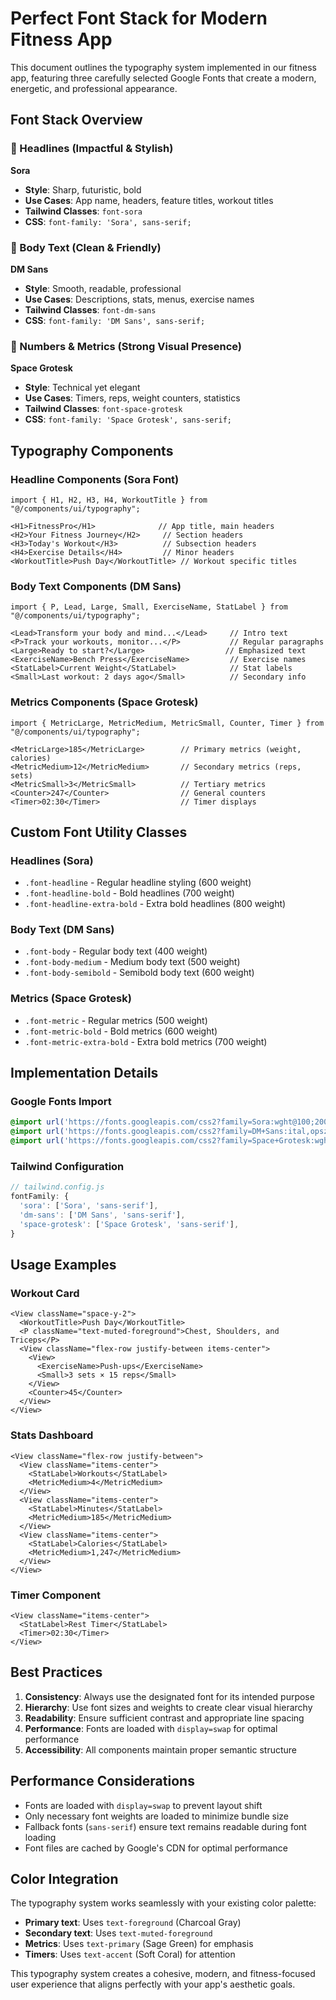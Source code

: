 # Perfect Font Stack for Modern Fitness App

This document outlines the typography system implemented in our fitness app, featuring three carefully selected Google Fonts that create a modern, energetic, and professional appearance.

## Font Stack Overview

### 🔹 Headlines (Impactful & Stylish)
**Sora**
- **Style**: Sharp, futuristic, bold
- **Use Cases**: App name, headers, feature titles, workout titles
- **Tailwind Classes**: `font-sora`
- **CSS**: `font-family: 'Sora', sans-serif;`

### 🔹 Body Text (Clean & Friendly)
**DM Sans**
- **Style**: Smooth, readable, professional
- **Use Cases**: Descriptions, stats, menus, exercise names
- **Tailwind Classes**: `font-dm-sans`
- **CSS**: `font-family: 'DM Sans', sans-serif;`

### 🔹 Numbers & Metrics (Strong Visual Presence)
**Space Grotesk**
- **Style**: Technical yet elegant
- **Use Cases**: Timers, reps, weight counters, statistics
- **Tailwind Classes**: `font-space-grotesk`
- **CSS**: `font-family: 'Space Grotesk', sans-serif;`

## Typography Components

### Headline Components (Sora Font)
```tsx
import { H1, H2, H3, H4, WorkoutTitle } from "@/components/ui/typography";

<H1>FitnessPro</H1>              // App title, main headers
<H2>Your Fitness Journey</H2>     // Section headers
<H3>Today's Workout</H3>          // Subsection headers
<H4>Exercise Details</H4>         // Minor headers
<WorkoutTitle>Push Day</WorkoutTitle> // Workout specific titles
```

### Body Text Components (DM Sans)
```tsx
import { P, Lead, Large, Small, ExerciseName, StatLabel } from "@/components/ui/typography";

<Lead>Transform your body and mind...</Lead>     // Intro text
<P>Track your workouts, monitor...</P>           // Regular paragraphs
<Large>Ready to start?</Large>                  // Emphasized text
<ExerciseName>Bench Press</ExerciseName>         // Exercise names
<StatLabel>Current Weight</StatLabel>            // Stat labels
<Small>Last workout: 2 days ago</Small>          // Secondary info
```

### Metrics Components (Space Grotesk)
```tsx
import { MetricLarge, MetricMedium, MetricSmall, Counter, Timer } from "@/components/ui/typography";

<MetricLarge>185</MetricLarge>        // Primary metrics (weight, calories)
<MetricMedium>12</MetricMedium>       // Secondary metrics (reps, sets)
<MetricSmall>3</MetricSmall>          // Tertiary metrics
<Counter>247</Counter>                // General counters
<Timer>02:30</Timer>                  // Timer displays
```

## Custom Font Utility Classes

### Headlines (Sora)
- `.font-headline` - Regular headline styling (600 weight)
- `.font-headline-bold` - Bold headlines (700 weight)
- `.font-headline-extra-bold` - Extra bold headlines (800 weight)

### Body Text (DM Sans)
- `.font-body` - Regular body text (400 weight)
- `.font-body-medium` - Medium body text (500 weight)
- `.font-body-semibold` - Semibold body text (600 weight)

### Metrics (Space Grotesk)
- `.font-metric` - Regular metrics (500 weight)
- `.font-metric-bold` - Bold metrics (600 weight)
- `.font-metric-extra-bold` - Extra bold metrics (700 weight)

## Implementation Details

### Google Fonts Import
```css
@import url('https://fonts.googleapis.com/css2?family=Sora:wght@100;200;300;400;500;600;700;800&display=swap');
@import url('https://fonts.googleapis.com/css2?family=DM+Sans:ital,opsz,wght@0,9..40,100;0,9..40,200;0,9..40,300;0,9..40,400;0,9..40,500;0,9..40,600;0,9..40,700;0,9..40,800;0,9..40,900;1,9..40,100;1,9..40,200;1,9..40,300;1,9..40,400;1,9..40,500;1,9..40,600;1,9..40,700;1,9..40,800;1,9..40,900&display=swap');
@import url('https://fonts.googleapis.com/css2?family=Space+Grotesk:wght@300;400;500;600;700&display=swap');
```

### Tailwind Configuration
```javascript
// tailwind.config.js
fontFamily: {
  'sora': ['Sora', 'sans-serif'],
  'dm-sans': ['DM Sans', 'sans-serif'],
  'space-grotesk': ['Space Grotesk', 'sans-serif'],
}
```

## Usage Examples

### Workout Card
```tsx
<View className="space-y-2">
  <WorkoutTitle>Push Day</WorkoutTitle>
  <P className="text-muted-foreground">Chest, Shoulders, and Triceps</P>
  <View className="flex-row justify-between items-center">
    <View>
      <ExerciseName>Push-ups</ExerciseName>
      <Small>3 sets × 15 reps</Small>
    </View>
    <Counter>45</Counter>
  </View>
</View>
```

### Stats Dashboard
```tsx
<View className="flex-row justify-between">
  <View className="items-center">
    <StatLabel>Workouts</StatLabel>
    <MetricMedium>4</MetricMedium>
  </View>
  <View className="items-center">
    <StatLabel>Minutes</StatLabel>
    <MetricMedium>185</MetricMedium>
  </View>
  <View className="items-center">
    <StatLabel>Calories</StatLabel>
    <MetricMedium>1,247</MetricMedium>
  </View>
</View>
```

### Timer Component
```tsx
<View className="items-center">
  <StatLabel>Rest Timer</StatLabel>
  <Timer>02:30</Timer>
</View>
```

## Best Practices

1. **Consistency**: Always use the designated font for its intended purpose
2. **Hierarchy**: Use font sizes and weights to create clear visual hierarchy
3. **Readability**: Ensure sufficient contrast and appropriate line spacing
4. **Performance**: Fonts are loaded with `display=swap` for optimal performance
5. **Accessibility**: All components maintain proper semantic structure

## Performance Considerations

- Fonts are loaded with `display=swap` to prevent layout shift
- Only necessary font weights are loaded to minimize bundle size
- Fallback fonts (`sans-serif`) ensure text remains readable during font loading
- Font files are cached by Google's CDN for optimal performance

## Color Integration

The typography system works seamlessly with your existing color palette:
- **Primary text**: Uses `text-foreground` (Charcoal Gray)
- **Secondary text**: Uses `text-muted-foreground`
- **Metrics**: Uses `text-primary` (Sage Green) for emphasis
- **Timers**: Uses `text-accent` (Soft Coral) for attention

This typography system creates a cohesive, modern, and fitness-focused user experience that aligns perfectly with your app's aesthetic goals.
